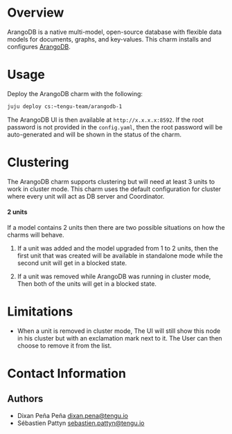 # Overview

ArangoDB is a native multi-model, open-source database with flexible
data models for documents, graphs, and key-values. This charm installs and
configures [ArangoDB](https://arangodb.com/).

# Usage

Deploy the ArangoDB charm with the following:

```bash
juju deploy cs:~tengu-team/arangodb-1
```
The ArangoDB UI is then available at `http://x.x.x.x:8592`. If the root password is not provided in the `config.yaml`, then the root password will be auto-generated and will be shown in the status of the charm.


# Clustering
The ArangoDB charm supports clustering but will need at least 3 units to work in cluster mode. This charm uses the default configuration for cluster where every unit will act as DB server and Coordinator.

#### 2 units
If a model contains 2 units then there are two possible situations on how the charms will behave.

1) If a unit was added and the model upgraded from 1 to 2 units, then the first unit that was created will be available in standalone mode while the second unit will get in a blocked state.

2) If a unit was removed while ArangoDB was running in cluster mode, Then both of the units will get in a blocked state.

# Limitations
- When a unit is removed in cluster mode, The UI will still show this node in his cluster but with an exclamation mark next to it. The User can then choose to remove it from the list.


# Contact Information

## Authors

 - Dixan Peña Peña <dixan.pena@tengu.io>
 - Sébastien Pattyn <sebastien.pattyn@tengu.io>
